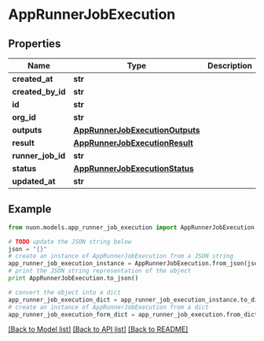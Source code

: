 # AppRunnerJobExecution


## Properties

Name | Type | Description | Notes
------------ | ------------- | ------------- | -------------
**created_at** | **str** |  | [optional] 
**created_by_id** | **str** |  | [optional] 
**id** | **str** |  | [optional] 
**org_id** | **str** |  | [optional] 
**outputs** | [**AppRunnerJobExecutionOutputs**](AppRunnerJobExecutionOutputs.md) |  | [optional] 
**result** | [**AppRunnerJobExecutionResult**](AppRunnerJobExecutionResult.md) |  | [optional] 
**runner_job_id** | **str** |  | [optional] 
**status** | [**AppRunnerJobExecutionStatus**](AppRunnerJobExecutionStatus.md) |  | [optional] 
**updated_at** | **str** |  | [optional] 

## Example

```python
from nuon.models.app_runner_job_execution import AppRunnerJobExecution

# TODO update the JSON string below
json = "{}"
# create an instance of AppRunnerJobExecution from a JSON string
app_runner_job_execution_instance = AppRunnerJobExecution.from_json(json)
# print the JSON string representation of the object
print AppRunnerJobExecution.to_json()

# convert the object into a dict
app_runner_job_execution_dict = app_runner_job_execution_instance.to_dict()
# create an instance of AppRunnerJobExecution from a dict
app_runner_job_execution_form_dict = app_runner_job_execution.from_dict(app_runner_job_execution_dict)
```
[[Back to Model list]](../README.md#documentation-for-models) [[Back to API list]](../README.md#documentation-for-api-endpoints) [[Back to README]](../README.md)


